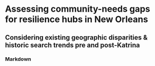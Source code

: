 # Assessing community-needs gaps for resilience hubs in New Orleans
## Considering existing geographic disparities & historic search trends pre and post-Katrina


### Markdown

